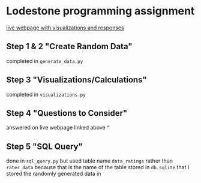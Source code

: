 # Lodestone programming assignment

[live webpage with visualizations and responses](https://bendevera-lodestone.herokuapp.com/)

## Step 1 & 2 "Create Random Data"
completed in `generate_data.py`

## Step 3 "Visualizations/Calculations" 
completed in `visualizations.py`

## Step 4 "Questions to Consider"
answered on live webpage linked above ^

## Step 5 "SQL Query"
done in `sql_query.py` but used table name `data_ratings` rather than `rater_data` because that is the name of the table stored in `db.sqlite` that I stored the randomly generated data in